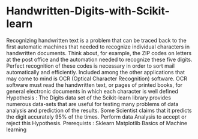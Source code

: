 # Handwritten-Digits-with-Scikit-learn

Recognizing handwritten text is a problem that can be traced back to the first automatic machines that needed to recognize individual characters in handwritten documents. Think about, for example, the ZIP codes on letters at the post office and the automation needed to recognize these five digits. Perfect recognition of these codes is necessary in order to sort mail automatically and efficiently. Included among the other applications that may come to mind is OCR (Optical Character Recognition) software. OCR software must read the handwritten text, or pages of printed books, for general electronic documents in which each character is well defined
Hypothesis :
The Digits data set of the Scikit-learn library provides numerous data-sets that are useful for testing many problems of data analysis and prediction of the results. Some Scientist claims that it predicts the digit accurately 95% of the times. Perform data Analysis to accept or reject this Hypothesis.
Prerequists :
Sklearn
Matplotlib
Basics of Machine learning
